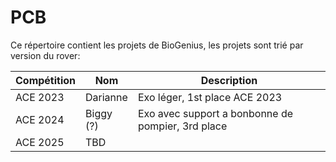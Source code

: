 # PCB

Ce répertoire contient les projets de BioGenius, les projets sont trié par version du rover:

| Compétition | Nom          |  Description                                          |
|-------------|--------------|-------------------------------------------------------|
| ACE 2023    | Darianne     | Exo léger, 1st place ACE 2023                         |
| ACE 2024    | Biggy (?)    | Exo avec support a bonbonne de pompier, 3rd place     |
| ACE 2025    | TBD          |                                                       |
